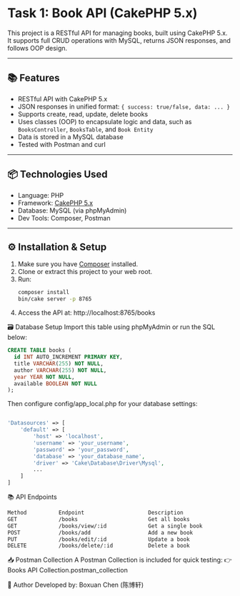 # Task 1: Book API (CakePHP 5.x)

This project is a RESTful API for managing books, built using CakePHP 5.x.  
It supports full CRUD operations with MySQL, returns JSON responses, and follows OOP design.

---

## 📚 Features

- RESTful API with CakePHP 5.x
- JSON responses in unified format: `{ success: true/false, data: ... }`
- Supports create, read, update, delete books
- Uses classes (OOP) to encapsulate logic and data, such as `BooksController`, `BooksTable`, and `Book Entity`
- Data is stored in a MySQL database 
- Tested with Postman and curl

---

## 📦 Technologies Used

- Language: PHP
- Framework: [CakePHP 5.x](https://cakephp.org)
- Database: MySQL (via phpMyAdmin)
- Dev Tools: Composer, Postman

---

## ⚙️ Installation & Setup

1. Make sure you have [Composer](https://getcomposer.org/) installed.
2. Clone or extract this project to your web root.
3. Run:
   ```bash
   composer install
   bin/cake server -p 8765
4. Access the API at: http://localhost:8765/books

🗃️ Database Setup
Import this table using phpMyAdmin or run the SQL below:
```sql
CREATE TABLE books (
  id INT AUTO_INCREMENT PRIMARY KEY,
  title VARCHAR(255) NOT NULL,
  author VARCHAR(255) NOT NULL,
  year YEAR NOT NULL,
  available BOOLEAN NOT NULL
);
```

Then configure config/app_local.php for your database settings:
```php

'Datasources' => [
    'default' => [
        'host' => 'localhost',
        'username' => 'your_username',
        'password' => 'your_password',
        'database' => 'your_database_name',
        'driver' => 'Cake\Database\Driver\Mysql',
        ...
    ]
]
```

📚 API Endpoints
```bash
Method        	Endpoint	                Description
GET	            /books	                    Get all books
GET	            /books/view/:id             Get a single book
POST	        /books/add                	Add a new book
PUT	            /books/edit/:id	            Update a book
DELETE	        /books/delete/:id	        Delete a book
```


📥 Postman Collection
A Postman Collection is included for quick testing:
👉 Books API Collection.postman_collection

🙋 Author
Developed by: Boxuan Chen (陈博轩)
